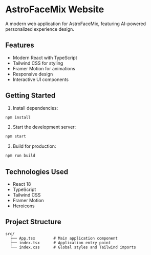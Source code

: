 # AstroFaceMix Website

A modern web application for AstroFaceMix, featuring AI-powered personalized experience design.

## Features

- Modern React with TypeScript
- Tailwind CSS for styling
- Framer Motion for animations
- Responsive design
- Interactive UI components

## Getting Started

1. Install dependencies:
```bash
npm install
```

2. Start the development server:
```bash
npm start
```

3. Build for production:
```bash
npm run build
```

## Technologies Used

- React 18
- TypeScript
- Tailwind CSS
- Framer Motion
- Heroicons

## Project Structure

```
src/
  ├── App.tsx        # Main application component
  ├── index.tsx      # Application entry point
  └── index.css      # Global styles and Tailwind imports
``` 
